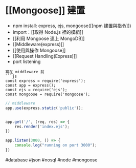 # [[Mongoose]] 建置
- npm install: express, ejs, mongoose([[npm 建置與指令]])
- import：[[取得 Node.js 裡的模組]]
- [[利用 Mongoose 連上 MongoDB]]
- [[Middleware(express)]]
- [[使用與操作 Mongoose]]
- [[Request Handling(Express)]]
- port listening
```
寫在 middleware 前
```js
const express = require('express');
const app = express();
const ejs = require('ejs');
const mongoose = require('mongoose');
```
```js
// middleware
app.use(express.static('public'));


app.get('/', (req, res) => {
	res.render('index.ejs');
})

app.listen(3000, () => {
	console.log("running on port 3000");
})
```



#database #json #nosql #node #mongoose